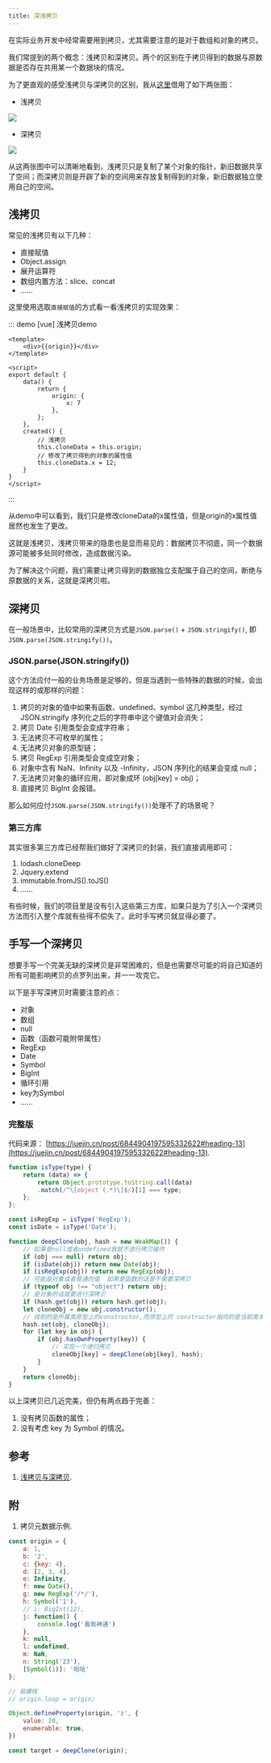 ```yaml
---
title: 深浅拷贝
---
```


在实际业务开发中经常需要用到拷贝，尤其需要注意的是对于数组和对象的拷贝。

我们常提到的两个概念：浅拷贝和深拷贝。两个的区别在于拷贝得到的数据与原数据是否存在共用某一个数据块的情况。

为了更直观的感受浅拷贝与深拷贝的区别，我从[这里](https://juejin.cn/post/6844904197595332622)借用了如下两张图：

+ 浅拷贝

![](https://user-gold-cdn.xitu.io/2020/3/1/170965259fb768fd?imageView2/0/w/1280/h/960/format/webp/ignore-error/1)

+ 深拷贝

![](https://user-gold-cdn.xitu.io/2020/3/1/1709652a7948d1b8?imageView2/0/w/1280/h/960/format/webp/ignore-error/1)

从这两张图中可以清晰地看到，浅拷贝只是复制了某个对象的指针，新旧数据共享了空间；而深拷贝则是开辟了新的空间用来存放复制得到的对象，新旧数据独立使用自己的空间。

## 浅拷贝

常见的浅拷贝有以下几种：

+ 直接赋值
+ Object.assign
+ 展开运算符
+ 数组内置方法：slice、concat
+ ……

这里使用选取`直接赋值`的方式看一看浅拷贝的实现效果：

::: demo [vue] 浅拷贝demo

```vue
<template>
    <div>{{origin}}</div>
</template>

<script>
export default {
    data() {
        return {
            origin: {
                x: 7
            },
        };
    },
    created() {
        // 浅拷贝
        this.cloneData = this.origin;
        // 修改了拷贝得到的对象的属性值
        this.cloneData.x = 12;
    }
}
</script>
```

:::

从demo中可以看到，我们只是修改cloneData的x属性值，但是origin的x属性值居然也发生了更改。

这就是浅拷贝，浅拷贝带来的隐患也是显而易见的：数据拷贝不彻底，同一个数据源可能被多处同时修改，造成数据污染。

为了解决这个问题，我们需要让拷贝得到的数据独立支配属于自己的空间，断绝与原数据的关系，这就是深拷贝啦。

## 深拷贝

在一般场景中，比较常用的深拷贝方式是`JSON.parse()` + `JSON.stringify()`, 即 `JSON.parse(JSON.stringify())`。

### JSON.parse(JSON.stringify())

这个方法应付一般的业务场景是足够的，但是当遇到一些特殊的数据的时候，会出现这样的或那样的问题：

1. 拷贝的对象的值中如果有函数、undefined、symbol 这几种类型，经过 JSON.stringify 序列化之后的字符串中这个键值对会消失；
2. 拷贝 Date 引用类型会变成字符串；
3. 无法拷贝不可枚举的属性；
4. 无法拷贝对象的原型链；
5. 拷贝 RegExp 引用类型会变成空对象；
6. 对象中含有 NaN、Infinity 以及 -Infinity，JSON 序列化的结果会变成 null；
7. 无法拷贝对象的循环应用，即对象成环 (obj[key] = obj)；
8. 直接拷贝 BigInt 会报错。

那么如何应付`JSON.parse(JSON.stringify())`处理不了的场景呢？

### 第三方库

其实很多第三方库已经帮我们做好了深拷贝的封装，我们直接调用即可：

1. lodash.cloneDeep
2. Jquery.extend
3. immutable.fromJS().toJS()
4. ……

有些时候，我们的项目里是没有引入这些第三方库，如果只是为了引入一个深拷贝方法而引入整个库就有些得不偿失了。此时手写拷贝就显得必要了。

## 手写一个深拷贝

想要手写一个完美无缺的深拷贝是非常困难的，但是也需要尽可能的将自己知道的所有可能影响拷贝的点罗列出来，并一一攻克它。

以下是手写深拷贝时需要注意的点：

+ 对象
+ 数组
+ null
+ 函数（函数可能附带属性）
+ RegExp
+ Date
+ Symbol
+ BigInt
+ 循环引用
+ key为Symbol
+ ……

### 完整版

代码来源： [https://juejin.cn/post/6844904197595332622#heading-13](https://juejin.cn/post/6844904197595332622#heading-13).

```js
function isType(type) {
    return (data) => {
        return Object.prototype.toString.call(data)
        .match(/^\[object (.*)\]$/)[1] === type;
    };
};

const isRegExp = isType('RegExp');
const isDate = isType('Date');

function deepClone(obj, hash = new WeakMap()) {
    // 如果是null或者undefined我就不进行拷贝操作
    if (obj === null) return obj;
    if (isDate(obj)) return new Date(obj);
    if (isRegExp(obj)) return new RegExp(obj);
    // 可能是对象或者普通的值  如果是函数的话是不需要深拷贝
    if (typeof obj !== "object") return obj;
    // 是对象的话就要进行深拷贝
    if (hash.get(obj)) return hash.get(obj);
    let cloneObj = new obj.constructor();
    // 找到的是所属类原型上的constructor,而原型上的 constructor指向的是当前类本身
    hash.set(obj, cloneObj);
    for (let key in obj) {
        if (obj.hasOwnProperty(key)) {
            // 实现一个递归拷贝
            cloneObj[key] = deepClone(obj[key], hash);
        }
    }
    return cloneObj;
}
```

以上深拷贝已几近完美，但仍有两点趋于完善：

1. 没有拷贝函数的属性；
2. 没有考虑 key 为 Symbol 的情况。

## 参考

1. [浅拷贝与深拷贝](https://juejin.cn/post/6844904197595332622).

## 附

1. 拷贝元数据示例.

```js
const origin = {
    a: 1,
    b: '2',
    c: {key: 4},
    d: [2, 3, 4],
    e: Infinity,
    f: new Date(),
    g: new RegExp('/*/'),
    h: Symbol('1'),
    // i: BigInt(12),
    j: function() {
        console.log('看我神通')
    },
    k: null,
    l: undefined,
    m: NaN,
    n: String('23'),
    [Symbol(1)]: '哈哈'
};

// 易爆栈
// origin.loop = origin;

Object.defineProperty(origin, 'z', {
    value: 20,
    enumerable: true,
})

const target = deepClone(origin);
```
